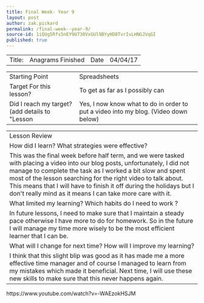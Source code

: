 ```yaml
---
title: Final Week- Year 9
layout: post
author: zak.pickard
permalink: /final-week--year-9/
source-id: 1iQUg5Rfs5nEY9U730VxGUl9BYyHD8TvrIvLHNGJVqGI
published: true
---
```

<table>
  <tr>
    <td>Title:</td>
    <td>Anagrams Finished</td>
    <td>Date</td>
    <td>04/04/17</td>
  </tr>
</table>


<table>
  <tr>
    <td>Starting Point</td>
    <td>Spreadsheets </td>
  </tr>
  <tr>
    <td>Target For this lesson?</td>
    <td>To get as far as I possibly can</td>
  </tr>
  <tr>
    <td>Did I reach my target? 
(add details to "Lesson </td>
    <td>Yes, I now know what to do in order to put a video into my blog.      (Video down below)
</td>
  </tr>
</table>


<table>
  <tr>
    <td>Lesson Review</td>
  </tr>
  <tr>
    <td>How did I learn? What strategies were effective?</td>
  </tr>
  <tr>
    <td>This was the final week before half term, and we were tasked with placing a video into our blog posts, unfortunately, I did not manage to complete the task as I worked a bit slow and spent most of the lesson searching for the right video to talk about. This means that I will have to finish it off during the holidays but I don't really mind as it means I can take more care with it.</td>
  </tr>
  <tr>
    <td>What limited my learning? Which habits do I need to work ?</td>
  </tr>
  <tr>
    <td>In future lessons, I need to make sure that I maintain a steady pace otherwise I have more to do for homework. So in the future I will manage my time more wisely to be the most efficient learner that I can be.</td>
  </tr>
  <tr>
    <td>What will I change for next time? How will I improve my learning?</td>
  </tr>
  <tr>
    <td>I think that this slight blip was good as it has made me a more effective time manager and of course I managed to learn from my mistakes which made it beneficial. Next time, I will use these new skills to make sure that this never happens again.</td>
  </tr>
</table>
https://www.youtube.com/watch?v=-WAEzokHSJM

